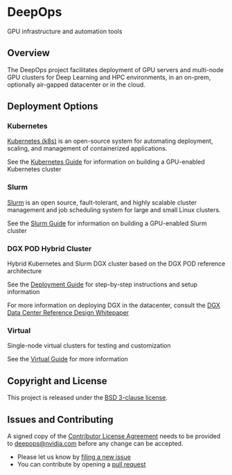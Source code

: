 DeepOps
===

GPU infrastructure and automation tools

## Overview

The DeepOps project facilitates deployment of GPU servers and multi-node
GPU clusters for Deep Learning and HPC environments, in an on-prem,
optionally air-gapped datacenter or in the cloud.

## Deployment Options

### Kubernetes

[Kubernetes (k8s)](https://kubernetes.io/docs/concepts/overview/what-is-kubernetes/) is an open-source system for automating deployment, scaling, and management of containerized applications.

See the [Kubernetes Guide](docs/kubernetes-cluster.md) for information on building a GPU-enabled Kubernetes cluster

### Slurm

[Slurm](https://slurm.schedmd.com/overview.html) is an open source, fault-tolerant, and highly scalable cluster management and job scheduling system for large and small Linux clusters.

See the [Slurm Guide](docs/slurm-cluster.md) for information on building a GPU-enabled Slurm cluster

### DGX POD Hybrid Cluster

Hybrid Kubernetes and Slurm DGX cluster based on the DGX POD reference architecture

See the [Deployment Guide](docs/dgx-pod.md) for step-by-step instructions and setup information

For more information on deploying DGX in the datacenter, consult the
[DGX Data Center Reference Design Whitepaper](https://nvidia-gpugenius.highspot.com/viewer/5b33fecf1279587c07d8ac86)

### Virtual

Single-node virtual clusters for testing and customization

See the [Virtual Guide](virtual/README.md) for more information

## Copyright and License

This project is released under the [BSD 3-clause license](https://github.com/NVIDIA/deepops/blob/master/LICENSE).

## Issues and Contributing

A signed copy of the [Contributor License Agreement](https://raw.githubusercontent.com/NVIDIA/deepops/master/CLA) needs to be provided to <a href="mailto:deepops@nvidia.com">deepops@nvidia.com</a> before any change can be accepted.

* Please let us know by [filing a new issue](https://github.com/NVIDIA/deepops/issues/new)
* You can contribute by opening a [pull request](https://help.github.com/articles/using-pull-requests/)

